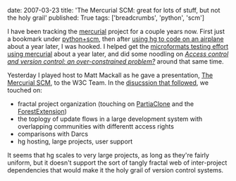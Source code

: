 date: 2007-03-23
title: 'The Mercurial SCM: great for lots of stuff, but not the holy grail'
published: True
tags: ['breadcrumbs', 'python', 'scm']

<p>I have been tracking the <a href="http://www.selenic.com/mercurial/wiki/">mercurial</a> project for a couple years now. First just a bookmark under <a href="http://del.icio.us/connolly/python+scm">python+scm</a>, then after <a href="/breadcrumbs/node/96">using hg to code on an airplane</a> about a year later, I was hooked. I helped get the <a href="/breadcrumbs/node/127">microformats testing effort using mercurial</a> about a year later, and did some noodling on <cite><a href="/breadcrumbs/node/129">Access control and version control: an over-constrained problem?</a></cite> around that same time.</p><p>Yesterday I played host to Matt Mackall as he gave a presentation,  <a href="http://www.selenic.com/mercurial/w3c-talk/">The Mercurial     SCM</a>, to the W3C Team. In the <a href="http://www.w3.org/2007/03/22-hg-talk-minutes">disucssion that followed</a>, we touched on:</p><ul><li>  fractal project organization (touching on <a href="http://www.selenic.com/mercurial/wiki/index.cgi/PartialClone">PartiaClone</a> and the <a href="http://www.selenic.com/mercurial/wiki/index.cgi/ForestExtension">ForestExtension</a>) </li><li>the toplogy of update flows in a large development system with<br />         overlapping communities with differentt access rights</li> <li>comparisons with Darcs</li> <li>hg hosting, large projects, user support </li></ul><p> It seems that hg scales to very large projects, as long as they&#39;re fairly uniform, but it doesn&#39;t support the sort of tangly fractal web of inter-project dependencies that would make it the holy grail of version control systems. </p>

